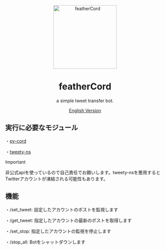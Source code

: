 <div align="center">
	<a href="https://github.com/CrossDarkrix/featherCord">
	<img width="200px" height="200px" alt="featherCord" src="https://raw.githubusercontent.com/CrossDarkrix/featherCord/main/images/feathercord.png"></a>

# featherCord
a simple tweet transfer bot.

[English Version](https://github.com/CrossDarkrix/Tweet_to_discord/blob/main/README_EN.md)
</div>

## 実行に必要なモジュール
・[py-cord](https://github.com/Pycord-Development/pycord)

・[tweety-ns](https://github.com/mahrtayyab/tweety)

> [!IMPORTANT]
> 非公式apiを使っているので自己責任でお願いします。tweety-nsを悪用するとTwitterアカウントが凍結される可能性もあります。

## 機能
・/set_tweet: 設定したアカウントのポストを監視します

・/get_tweet: 指定したアカウントの最新のポストを取得します

・/set_stop: 指定したアカウントの監視を停止します

・/stop_all: Botをシャットダウンします

